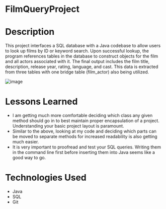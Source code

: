 # FilmQueryProject

# Description
This project interfaces a SQL database with a Java codebase to allow users to look up films by ID or keyword search. Upon successful lookup, the program references tables in the database to construct objects for the film and all actors associated with it. The final output includes the film title, description, release year, rating, language, and cast. This data is extracted from three tables with one bridge table (film_actor) also being utilized.

![image](https://user-images.githubusercontent.com/112978206/205415736-2b2c3392-118c-4487-b654-1aa7a843350b.png)

# Lessons Learned
- I am getting much more comfortable deciding which class any given method should go in to best maintain proper encapsulation of a project. Understanding your basic project layout is paramount. 
- Similar to the above, looking at my code and deciding which parts can be moved to separate methods for increased readability is also getting much easier.
- It is very important to proofread and test your SQL queries. Writing them in the command line first before inserting them into Java seems like a good way to go.

# Technologies Used
- Java
- SQL
- Git
